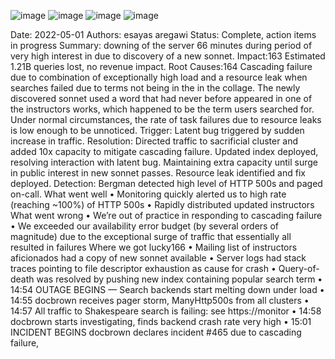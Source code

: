 ![image](https://github.com/EsayasA/alx-system_engineering-devops/assets/123552892/12cd40a8-6d29-4f65-9b93-b1f927d47d82)
![image](https://github.com/EsayasA/alx-system_engineering-devops/assets/123552892/a1f200d9-5a2a-4d61-89a2-fa8d19d11080)
![image](https://github.com/EsayasA/alx-system_engineering-devops/assets/123552892/83fcdd75-b1a8-4331-8bc5-e0a2c0cfe61e)
![image](https://github.com/EsayasA/alx-system_engineering-devops/assets/123552892/063ae17c-20b8-4f34-8f78-540f948e9d12)



Date: 2022-05-01 Authors: esayas aregawi Status: Complete, action items in progress Summary: downing of the server 66 minutes during period of very high interest in due to discovery of a new sonnet. Impact:163 Estimated 1.21B queries lost, no revenue impact. Root Causes:164 Cascading failure due to combination of exceptionally high load and a resource leak when searches failed due to terms not being in the in the collage. The newly discovered sonnet used a word that had never before appeared in one of the instructors works, which happened to be the term users searched for. Under normal circumstances, the rate of task failures due to resource leaks is low enough to be unnoticed. Trigger: Latent bug triggered by sudden increase in traffic. Resolution: Directed traffic to sacrificial cluster and added 10x capacity to mitigate cascading failure. Updated index deployed, resolving interaction with latent bug. Maintaining extra capacity until surge in public interest in new sonnet passes. Resource leak identified and fix deployed. Detection: Bergman detected high level of HTTP 500s and paged on-call. What went well • Monitoring quickly alerted us to high rate (reaching ~100%) of HTTP 500s • Rapidly distributed updated instructors What went wrong • We’re out of practice in responding to cascading failure • We exceeded our availability error budget (by several orders of magnitude) due to the exceptional surge of traffic that essentially all resulted in failures Where we got lucky166 • Mailing list of instructors aficionados had a copy of new sonnet available • Server logs had stack traces pointing to file descriptor exhaustion as cause for crash • Query-of-death was resolved by pushing new index containing popular search term • 14:54 OUTAGE BEGINS — Search backends start melting down under load • 14:55 docbrown receives pager storm, ManyHttp500s from all clusters • 14:57 All traffic to Shakespeare search is failing: see https://monitor • 14:58 docbrown starts investigating, finds backend crash rate very high • 15:01 INCIDENT BEGINS docbrown declares incident #465 due to cascading failure,
